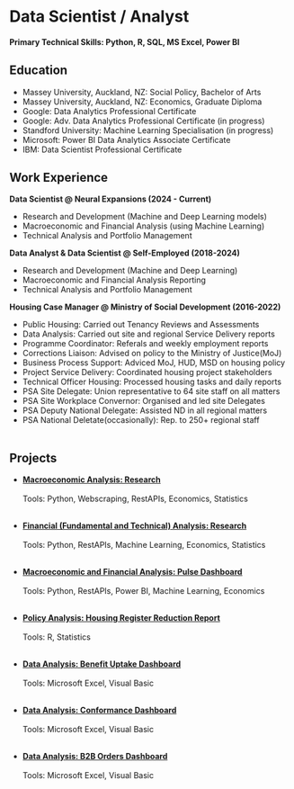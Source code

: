 # Data Scientist / Analyst
#### Primary Technical Skills: Python, R, SQL, MS Excel, Power BI

## Education
- Massey University, Auckland, NZ: Social Policy, Bachelor of Arts
- Massey University, Auckland, NZ: Economics, Graduate Diploma
- Google: Data Analytics Professional Certificate
- Google: Adv. Data Analytics Professional Certificate (in progress)
- Standford University: Machine Learning Specialisation (in progress)
- Microsoft: Power BI Data Analytics Associate Certificate
- IBM: Data Scientist Professional Certificate<br>

## Work Experience
**Data Scientist @ Neural Expansions (2024 - Current)**
- Research and Development (Machine and Deep Learning models)
- Macroeconomic and Financial Analysis (using Machine Learning)
- Technical Analysis and Portfolio Management

**Data Analyst & Data Scientist @ Self-Employed (2018-2024)**
- Research and Development (Machine and Deep Learning)
- Macroeconomic and Financial Analysis Reporting
- Technical Analysis and Portfolio Management

**Housing Case Manager @ Ministry of Social Development (2016-2022)**
- Public Housing: Carried out Tenancy Reviews and Assessments
- Data Analysis: Carried out site and regional Service Delivery reports
- Programme Coordinator: Referals and weekly employment reports
- Corrections Liaison: Advised on policy to the Ministry of Justice(MoJ)
- Business Process Support: Adviced MoJ, HUD, MSD on housing policy
- Project Service Delivery: Coordinated housing project stakeholders
- Technical Officer Housing: Processed housing tasks and daily reports
- PSA Site Delegate: Union representative to 64 site staff on all matters
- PSA Site Workplace Convernor: Organised and led site Delegates
- PSA Deputy National Delegate: Assisted ND in all regional matters
- PSA National Deletate(occasionally): Rep. to 250+ regional staff<br><br>

## Projects
- **[Macroeconomic Analysis: Research](https://carlosperalta2049.github.io/Project1)** <br><br>
Tools: Python, Webscraping, RestAPIs, Economics, Statistics<br><br>

- **[Financial (Fundamental and Technical) Analysis: Research](https://carlosperalta2049.github.io/Project2)** <br><br>
Tools: Python, RestAPIs, Machine Learning, Economics, Statistics<br><br>
  
- **[Macroeconomic and Financial Analysis: Pulse Dashboard](https://carlosperalta2049.github.io/Project3)** <br><br>
Tools: Python, RestAPIs, Power BI, Machine Learning, Economics<br><br>
  
- **[Policy Analysis: Housing Register Reduction Report](https://carlosperalta2049.github.io/Project4)** <br><br>
Tools: R, Statistics<br><br>

- **[Data Analysis: Benefit Uptake Dashboard](https://carlosperalta2049.github.io/Project5)** <br><br>
Tools: Microsoft Excel, Visual Basic<br><br>

- **[Data Analysis: Conformance Dashboard](https://carlosperalta2049.github.io/Project6)** <br><br>
Tools: Microsoft Excel, Visual Basic<br><br>

- **[Data Analysis: B2B Orders Dashboard](https://carlosperalta2049.github.io/Project7)** <br><br>
Tools: Microsoft Excel, Visual Basic<br><br>



